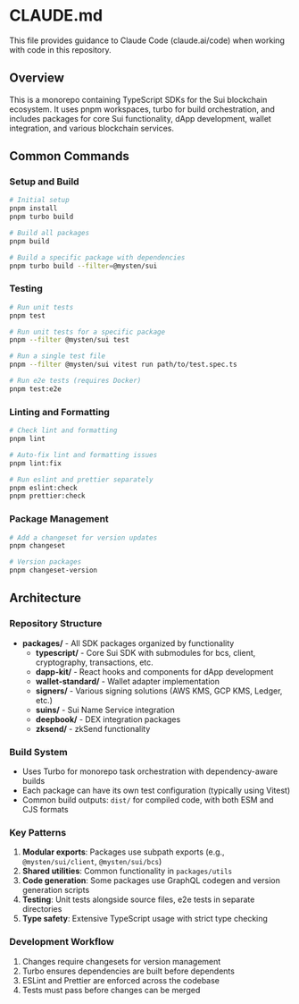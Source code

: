 # CLAUDE.md

This file provides guidance to Claude Code (claude.ai/code) when working with code in this repository.

## Overview

This is a monorepo containing TypeScript SDKs for the Sui blockchain ecosystem. It uses pnpm workspaces, turbo for build orchestration, and includes packages for core Sui functionality, dApp development, wallet integration, and various blockchain services.

## Common Commands

### Setup and Build

```bash
# Initial setup
pnpm install
pnpm turbo build

# Build all packages
pnpm build

# Build a specific package with dependencies
pnpm turbo build --filter=@mysten/sui
```

### Testing

```bash
# Run unit tests
pnpm test

# Run unit tests for a specific package
pnpm --filter @mysten/sui test

# Run a single test file
pnpm --filter @mysten/sui vitest run path/to/test.spec.ts

# Run e2e tests (requires Docker)
pnpm test:e2e
```

### Linting and Formatting

```bash
# Check lint and formatting
pnpm lint

# Auto-fix lint and formatting issues
pnpm lint:fix

# Run eslint and prettier separately
pnpm eslint:check
pnpm prettier:check
```

### Package Management

```bash
# Add a changeset for version updates
pnpm changeset

# Version packages
pnpm changeset-version
```

## Architecture

### Repository Structure

- **packages/** - All SDK packages organized by functionality
  - **typescript/** - Core Sui SDK with submodules for bcs, client, cryptography, transactions, etc.
  - **dapp-kit/** - React hooks and components for dApp development
  - **wallet-standard/** - Wallet adapter implementation
  - **signers/** - Various signing solutions (AWS KMS, GCP KMS, Ledger, etc.)
  - **suins/** - Sui Name Service integration
  - **deepbook/** - DEX integration packages
  - **zksend/** - zkSend functionality

### Build System

- Uses Turbo for monorepo task orchestration with dependency-aware builds
- Each package can have its own test configuration (typically using Vitest)
- Common build outputs: `dist/` for compiled code, with both ESM and CJS formats

### Key Patterns

1. **Modular exports**: Packages use subpath exports (e.g., `@mysten/sui/client`, `@mysten/sui/bcs`)
2. **Shared utilities**: Common functionality in `packages/utils`
3. **Code generation**: Some packages use GraphQL codegen and version generation scripts
4. **Testing**: Unit tests alongside source files, e2e tests in separate directories
5. **Type safety**: Extensive TypeScript usage with strict type checking

### Development Workflow

1. Changes require changesets for version management
2. Turbo ensures dependencies are built before dependents
3. ESLint and Prettier are enforced across the codebase
4. Tests must pass before changes can be merged

